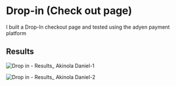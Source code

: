 # Drop-in (Check out page)
I built a Drop-In checkout page and tested using the adyen payment platform


## Results

![Drop in - Results_ Akinola Daniel-1](https://user-images.githubusercontent.com/82387743/154169197-d101851f-51ff-4eda-a151-a9edae4c0238.png)


![Drop in - Results_ Akinola Daniel-2](https://user-images.githubusercontent.com/82387743/154169218-d1cea611-cb74-4616-a568-374e495e3da2.png)
